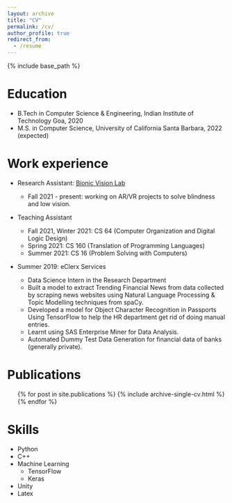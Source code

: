 ```yaml
---
layout: archive
title: "CV"
permalink: /cv/
author_profile: true
redirect_from:
  - /resume
---
```


{% include base_path %}

Education
======
* B.Tech in Computer Science & Engineering, Indian Institute of Technology Goa, 2020
* M.S. in Computer Science, University of California Santa Barbara, 2022 (expected)

Work experience
======
* Research Assistant: [Bionic Vision Lab](https://bionicvisionlab.org/)
  * Fall 2021 - present: working on AR/VR projects to solve blindness and low vision.

* Teaching Assistant
  * Fall 2021, Winter 2021: CS 64 (Computer Organization and Digital Logic Design)
  * Spring 2021: CS 160 (Translation of Programming Languages)
  * Summer 2021: CS 16 (Problem Solving with Computers)

* Summer 2019: eClerx Services
  * Data Science Intern in the Research Department
  * Built a model to extract Trending Financial News from data collected by scraping news websites using Natural Language Processing & Topic Modelling techniques from spaCy.
  * Developed a model for Object Character Recognition in Passports Using TensorFlow to help the HR department get rid of doing manual entries.
  * Learnt using SAS Enterprise Miner for Data Analysis.
  * Automated Dummy Test Data Generation for financial data of banks (generally private).
  
Publications
======
  <ul>{% for post in site.publications %}
    {% include archive-single-cv.html %}
  {% endfor %}</ul>
  
Skills
======
* Python
* C++
* Machine Learning
  * TensorFlow
  * Keras
* Unity
* Latex
